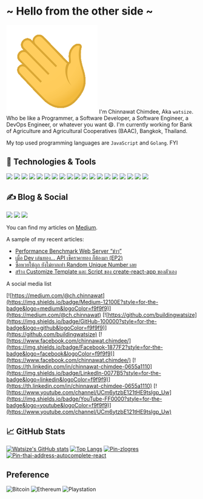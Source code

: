 # ~ Hello from the other side ~

![wave](https://raw.githubusercontent.com/buildingwatsize/buildingwatsize/main/assets/wave.gif) I'm Chinnawat Chimdee, Aka `watsize`. Who be like a Programmer, a Software Developer, a Software Engineer, a DevOps Engineer, or whatever you want :smile:. I'm currently working for Bank of Agriculture and Agricultural Cooperatives (BAAC), Bangkok, Thailand.

My top used programming languages are `JavaScript` and `Golang`. FYI

## 🔧 Technologies & Tools
![](https://img.shields.io/badge/OS-macOS-informational?style=for-the-badge&logo=macos&logoColor=f9f9f9&color=001634)
![](https://img.shields.io/badge/Shell-iTerm2-informational?style=for-the-badge&logo=iterm2&logoColor=f9f9f9&color=001634)
![](https://img.shields.io/badge/Editor-VSCode-information?style=for-the-badge&logo=visual-studio&logoColor=f9f9f9&color=001634)
![](https://img.shields.io/badge/Code-Golang-informational?style=for-the-badge&logo=go&logoColor=f9f9f9&color=001634)
![](https://img.shields.io/badge/Code-JavaScript-informational?style=for-the-badge&logo=javascript&logoColor=f9f9f9&color=001634)
![](https://img.shields.io/badge/Framework-GoFiber-informational?style=for-the-badge&logo=go&logoColor=f9f9f9&color=001634)
![](https://img.shields.io/badge/Framework-ReactJS-informational?style=for-the-badge&logo=react&logoColor=f9f9f9&color=001634)
![](https://img.shields.io/badge/CSS-AntDesign-informational?style=for-the-badge&logo=antdesign&logoColor=f9f9f9&color=001634)
![](https://img.shields.io/badge/CSS-Tailwind-informational?style=for-the-badge&logo=tailwindcss&logoColor=f9f9f9&color=001634)
![](https://img.shields.io/badge/CSS-PrimeReact-informational?style=for-the-badge&logo=css3&logoColor=f9f9f9&color=001634)
![](https://img.shields.io/badge/Testing-Jest-informational?style=for-the-badge&logo=jest&logoColor=f9f9f9&color=001634)
![](https://img.shields.io/badge/Testing-Cypress-informational?style=for-the-badge&logo=cypress&logoColor=f9f9f9&color=001634)
![](https://img.shields.io/badge/Database-MongoDB-informational?style=for-the-badge&logo=mongodb&logoColor=f9f9f9&color=001634)
![](https://img.shields.io/badge/Tools-Jenkins-informational?style=for-the-badge&logo=jenkins&logoColor=f9f9f9&color=001634)
![](https://img.shields.io/badge/Tools-SonarQube-informational?style=for-the-badge&logo=sonarqube&logoColor=f9f9f9&color=001634)
![](https://img.shields.io/badge/Tools-Docker-informational?style=for-the-badge&logo=docker&logoColor=f9f9f9&color=001634)
![](https://img.shields.io/badge/Tools-Kubernetes-informational?style=for-the-badge&logo=kubernetes&logoColor=f9f9f9&color=001634)
![](https://img.shields.io/badge/Tools-Figma-informational?style=for-the-badge&logo=figma&logoColor=f9f9f9&color=001634)
![](https://img.shields.io/badge/Tools-Miro-informational?style=for-the-badge&logo=miro&logoColor=f9f9f9&color=001634)

## &#x270d; Blog & Social

![](https://img.shields.io/github/followers/buildingwatsize?style=social)
![](https://img.shields.io/youtube/channel/views/UCm6ytzbE121tHE9tsIgp_Uw?style=social)
![](https://img.shields.io/badge/medium-25-followers?&logo=medium&style=social)

You can find my articles on [Medium](https://medium.com/@ch.chinnawat).

A sample of my recent articles:

- [Performance Benchmark Web Server “ขำๆ”][blog-1]
- [เมื่อ Dev เล่นทอง… API เช็คราคาทอง ก็ต้องมา (EP2)][blog-2]
- [ซื้อหวยให้ถูก ยังไม่ยากเท่า Random Unique Number เลย][blog-3]
- [สร้าง Customize Template และ Script ของ create-react-app ของตัวเอง][blog-4]

A social media list

[![https://medium.com/@ch.chinnawat](https://img.shields.io/badge/Medium-12100E?style=for-the-badge&logo=medium&logoColor=f9f9f9)](https://medium.com/@ch.chinnawat)
[![https://github.com/buildingwatsize](https://img.shields.io/badge/GitHub-100000?style=for-the-badge&logo=github&logoColor=f9f9f9)](https://github.com/buildingwatsize)
[![https://www.facebook.com/chinnawat.chimdee/](https://img.shields.io/badge/Facebook-1877F2?style=for-the-badge&logo=facebook&logoColor=f9f9f9)](https://www.facebook.com/chinnawat.chimdee/)
[![https://th.linkedin.com/in/chinnawat-chimdee-0655a1110](https://img.shields.io/badge/LinkedIn-0077B5?style=for-the-badge&logo=linkedin&logoColor=f9f9f9)](https://th.linkedin.com/in/chinnawat-chimdee-0655a1110)
[![https://www.youtube.com/channel/UCm6ytzbE121tHE9tsIgp_Uw](https://img.shields.io/badge/YouTube-FF0000?style=for-the-badge&logo=youtube&logoColor=f9f9f9)](https://www.youtube.com/channel/UCm6ytzbE121tHE9tsIgp_Uw)

## :chart_with_upwards_trend: GitHub Stats

[![Watsize's GitHub stats](https://github-readme-stats.vercel.app/api?username=buildingwatsize&hide=contribs,prs&show_icons=true&title_color=f9f9f9&text_color=CFDAFF&bg_color=001634&icon_color=EBF6FF)](https://github.com/buildingwatsize/buildingwatsize)
[![Top Langs](https://github-readme-stats.vercel.app/api/top-langs/?username=buildingwatsize&layout=compact&hide=java,php,css&langs_count=4&title_color=f9f9f9&text_color=CFDAFF&bg_color=001634&icon_color=EBF6FF)](https://github.com/buildingwatsize/buildingwatsize)
[![Pin-zlogres](https://github-readme-stats.vercel.app/api/pin/?username=buildingwatsize&repo=zlogres&title_color=f9f9f9&text_color=CFDAFF&bg_color=001634&icon_color=EBF6FF)](https://github.com/buildingwatsize/zlogres)
[![Pin-thai-address-autocomplete-react](https://github-readme-stats.vercel.app/api/pin/?username=buildingwatsize&repo=thai-address-autocomplete-react&title_color=f9f9f9&text_color=CFDAFF&bg_color=001634&icon_color=EBF6FF)](https://github.com/buildingwatsize/thai-address-autocomplete-react)

## Preference

![Bitcoin](https://img.shields.io/badge/Bitcoin-000000?style=for-the-badge&logo=bitcoin&logoColor=f9f9f9)
![Ethereum](https://img.shields.io/badge/Ethereum-001634?style=for-the-badge&logo=Ethereum&logoColor=f9f9f9)
![Playstation](https://img.shields.io/badge/PlayStation-003791?style=for-the-badge&logo=playstation&logoColor=f9f9f9)

<!-- Blog Posts -->

[blog-1]: https://medium.com/@ch.chinnawat/performance-benchmark-web-server-%E0%B8%82%E0%B8%B3%E0%B9%86-3ceda494247e
[blog-2]: https://medium.com/@ch.chinnawat/%E0%B9%80%E0%B8%A1%E0%B8%B7%E0%B9%88%E0%B8%AD-dev-%E0%B9%80%E0%B8%A5%E0%B9%88%E0%B8%99%E0%B8%97%E0%B8%AD%E0%B8%87-api-%E0%B9%80%E0%B8%8A%E0%B9%87%E0%B8%84%E0%B8%A3%E0%B8%B2%E0%B8%84%E0%B8%B2%E0%B8%97%E0%B8%AD%E0%B8%87-%E0%B8%81%E0%B9%87%E0%B8%95%E0%B9%89%E0%B8%AD%E0%B8%87%E0%B8%A1%E0%B8%B2-ep2-ac848865275e
[blog-3]: https://medium.com/devops-baac/%E0%B8%8B%E0%B8%B7%E0%B9%89%E0%B8%AD%E0%B8%AB%E0%B8%A7%E0%B8%A2%E0%B9%83%E0%B8%AB%E0%B9%89%E0%B8%96%E0%B8%B9%E0%B8%81-%E0%B8%A2%E0%B8%B1%E0%B8%87%E0%B9%84%E0%B8%A1%E0%B9%88%E0%B8%A2%E0%B8%B2%E0%B8%81%E0%B9%80%E0%B8%97%E0%B9%88%E0%B8%B2-random-unique-number-%E0%B9%80%E0%B8%A5%E0%B8%A2-e23a03b9f2ea
[blog-4]: https://medium.com/devops-baac/%E0%B8%AA%E0%B8%A3%E0%B9%89%E0%B8%B2%E0%B8%87-customize-template-%E0%B9%81%E0%B8%A5%E0%B8%B0-script-%E0%B8%82%E0%B8%AD%E0%B8%87-create-react-app-%E0%B8%82%E0%B8%AD%E0%B8%87%E0%B8%95%E0%B8%B1%E0%B8%A7%E0%B9%80%E0%B8%AD%E0%B8%87-cfbb77c40a7d

<!-- Resources -->
<!-- GitHub Readme Stats: https://github.com/anuraghazra/github-readme-stats -->
<!-- Emojis: https://github.com/ikatyang/emoji-cheat-sheet/blob/master/README.md -->
<!-- Icons: https://simpleicons.org/ -->
<!-- Shields: https://shields.io/ -->
